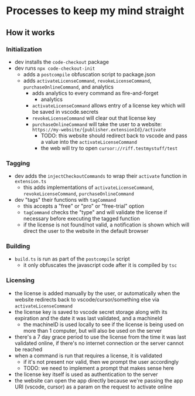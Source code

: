 # Processes to keep my mind straight

## How it works

### Initialization

- dev installs the `code-checkout` package
- dev runs `npx code-checkout-init`
  - adds a `postcompile` obfuscation script to package.json
  - adds `activateLicenseCommand`, `revokeLicenseCommand`, `purchaseOnlineCommand`, and analytics
    - adds analytics to every command as fire-and-forget
      - analytics
    - `activateLicenseCommand` allows entry of a license key which will be saved in vscode.secrets
    - `revokeLicenseCommand` will clear out that license key
    - `purchaseOnlineCommand` will take the user to a website: `https://my-website/{publisher.extensionId}/activate`
      - TODO: this website should redirect back to vscode and pass a value into the `activateLicenseCommand`
      - the web will try to open `cursor://riff.testmystuff/test`

### Tagging

- dev adds the `injectCheckoutCommands` to wrap their `activate` function in `extension.ts`
  - this adds implementations of `activateLicenseCommand`, `revokeLicenseCommand`, `purchaseOnlineCommand`
- dev "tags" their functions with `tagCommand`
  - this accepts a "free" or "pro" or "free-trial" option
  - `tagCommand` checks the "type" and will validate the license if necessary before executing the tagged function
  - if the license is not found/not valid, a notification is shown which will direct the user to the website in the default browser

### Building

- `build.ts` is run as part of the `postcompile` script
  - it only obfuscates the javascript code after it is compiled by `tsc`

### Licensing

- the license is added manually by the user, or automatically when the website redirects back to vscode/cursor/something else via `activateLicenseCommand`
- the license key is saved to vscode secret storage along with its expiration and the date it was last validated, and a machineId
  - the machineID is used locally to see if the license is being used on more than 1 computer, but will also be used on the server
- there's a 7 day grace period to use the license from the time it was last validated online, if there's no internet connection or the server cannot be reached
- when a command is run that requires a license, it is validated
  - if it's not present nor valid, then we prompt the user accordingly
  - TODO: we need to implement a prompt that makes sense here
- the license key itself is used as authentication to the server
- the website can open the app directly because we're passing the app URI (vscode, cursor) as a param on the request to activate online
